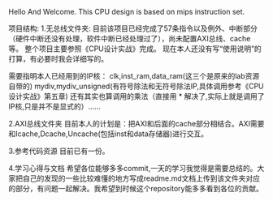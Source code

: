 Hello And Welcome.
This CPU design is based on mips instruction set.

项目结构:
1.无总线文件夹:
目前该项目已经完成了57条指令以及例外、中断部分（硬件中断还没有处理，软件中断已经处理过了），尚未配置AXI总线、cache等。
整个项目主要参照《CPU设计实战》完成。
现在本人还没有写“使用说明”的打算，有必要时我会详细写的。

需要指明本人已经用到的IP核：
clk,inst_ram,data_ram(这三个是原来的lab资源自带的)
mydiv,mydiv_unsigned(有符号除法和无符号除法IP,具体调用参考《CPU设计实战》第五章)
还有其实也算调用的乘法（直接用 * 解决了,实际上就是调用了IP核,只是并不是显式的）......


2.AXI总线文件夹
目前本人的计划是：把AXI和后面的cache部分相结合。AXI需要和Icache,Dcache,Uncache(包括inst和data存储器)进行交互。

3.参考代码资源
目前已有一份。

4.学习心得与文档
希望各位能够多多commit,一天的学习我觉得是需要总结的。大家把自己的发现的一些比较难懂的地方写成readme.md文档上传到该文件夹对应的部分，有问题一起解决。我希望到时候这个repository能多多看到各位的贡献。
